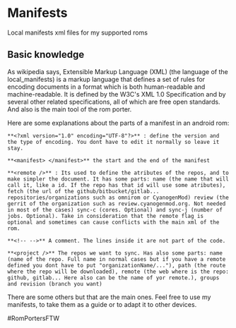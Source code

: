 Manifests
=========

Local manifests xml files for my supported roms

Basic knowledge
---------------
As wikipedia says, Extensible Markup Language (XML) (the language of the local_manifests) is a markup language that defines a set of rules for encoding documents in  a format which is both human-readable and machine-readable. It is defined by the W3C's XML 1.0 Specification and by several other related specifications, all of    which are free open standards. 
And also is the main tool of the rom porter.

Here are some explanations about the parts of a manifest in an android rom:

    **<?xml version="1.0" encoding="UTF-8"?>** : define the version and the type of encoding. You dont have to edit it normally so leave it stay.

    **<manifest> </manifest>** the start and the end of the manifest

    **<remote />** : Its used to define the atributes of the repos, and to make simpler the document. It has some parts: name (the name that will call it, like a id. If the repo has that id will use some atributes), fetch (the url of the github/bitbucket/gitlab... repositories/organizations such as omnirom or CyanogenMod) review (the gerrit of the organization such as review.cyanogenmod.org. Not needed in most of the cases) sync-c (cores. Optional) and sync-j (number of jobs. Optional). Take in consideration that the remote flag is optional and sometimes can cause conflicts with the main xml of the rom.

    **<!-- -->** A comment. The lines inside it are not part of the code.

    **<project />** The repos we want to sync. Has also some parts: name (name of the repo. Full name in normal cases but if you have a remote defined you dont have to put "organizationName/..."), path (the route where the repo will be downloaded), remote (the web where is the repo: github, gitlab... Here also can be the name of yor remote.), groups and revision (branch you want)


There are some others but that are the main ones. Feel free to use my manifests, to take them as a guide or to adapt it to other devices.

#RomPortersFTW
 




